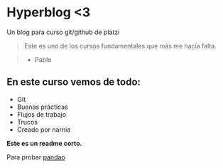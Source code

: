# Hyperblog <3
Un blog para curso git/github de platzi
> Este es uno de los cursos fundamentales que más me hacía falta.

> - Pablo

## En este curso vemos de todo:
* Git
* Buenas prácticas
* Flujos de trabajo
* Trucos
* Creado por narnia

**Este es un readme corto.**

Para probar [pandao](https://pandao.github.io/editor.md/en.html "pandao")